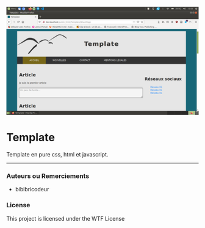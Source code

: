 ![](logo.png)

Template
=======================================

Template en pure css, html et javascript.

* * *

### Auteurs ou Remerciements

*   bibibricodeur

### License

This project is licensed under the WTF License
